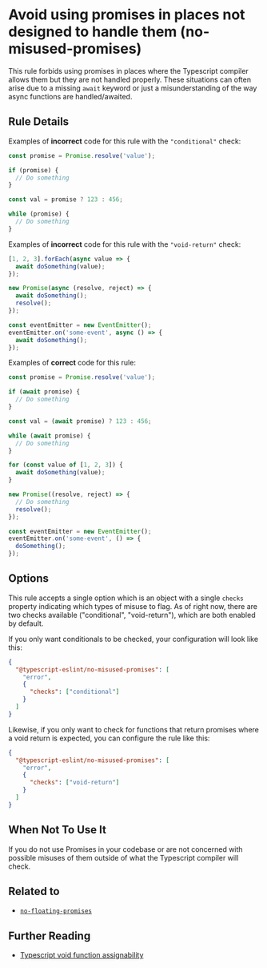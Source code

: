 # Avoid using promises in places not designed to handle them (no-misused-promises)

This rule forbids using promises in places where the Typescript compiler
allows them but they are not handled properly. These situations can often arise
due to a missing `await` keyword or just a misunderstanding of the way async
functions are handled/awaited.

## Rule Details

Examples of **incorrect** code for this rule with the `"conditional"` check:

```ts
const promise = Promise.resolve('value');

if (promise) {
  // Do something
}

const val = promise ? 123 : 456;

while (promise) {
  // Do something
}
```

Examples of **incorrect** code for this rule with the `"void-return"` check:

```ts
[1, 2, 3].forEach(async value => {
  await doSomething(value);
});

new Promise(async (resolve, reject) => {
  await doSomething();
  resolve();
});

const eventEmitter = new EventEmitter();
eventEmitter.on('some-event', async () => {
  await doSomething();
});
```

Examples of **correct** code for this rule:

```ts
const promise = Promise.resolve('value');

if (await promise) {
  // Do something
}

const val = (await promise) ? 123 : 456;

while (await promise) {
  // Do something
}

for (const value of [1, 2, 3]) {
  await doSomething(value);
}

new Promise((resolve, reject) => {
  // Do something
  resolve();
});

const eventEmitter = new EventEmitter();
eventEmitter.on('some-event', () => {
  doSomething();
});
```

## Options

This rule accepts a single option which is an object with a single `checks`
property indicating which types of misuse to flag. As of right now, there are
two checks available ("conditional", "void-return"), which are both enabled by
default.

If you only want conditionals to be checked, your configuration will look like
this:

```json
{
  "@typescript-eslint/no-misused-promises": [
    "error",
    {
      "checks": ["conditional"]
    }
  ]
}
```

Likewise, if you only want to check for functions that return promises where a
void return is expected, you can configure the rule like this:

```json
{
  "@typescript-eslint/no-misused-promises": [
    "error",
    {
      "checks": ["void-return"]
    }
  ]
}
```

## When Not To Use It

If you do not use Promises in your codebase or are not concerned with possible
misuses of them outside of what the Typescript compiler will check.

## Related to

- [`no-floating-promises`]('./no-floating-promises.md')

## Further Reading

- [Typescript void function assignability](https://github.com/Microsoft/TypeScript/wiki/FAQ#why-are-functions-returning-non-void-assignable-to-function-returning-void)
